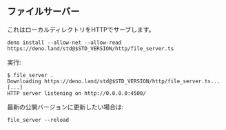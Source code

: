 <!-- ## File server -->
## ファイルサーバー

<!-- This one serves a local directory in HTTP. -->
これはローカルディレクトリをHTTPでサーブします。

```shell
deno install --allow-net --allow-read https://deno.land/std@$STD_VERSION/http/file_server.ts
```

<!-- Run it: -->
実行:

```shell
$ file_server .
Downloading https://deno.land/std@$STD_VERSION/http/file_server.ts...
[...]
HTTP server listening on http://0.0.0.0:4500/
```

<!-- And if you ever want to upgrade to the latest published version: -->
最新の公開バージョンに更新したい場合は:

```shell
file_server --reload
```
